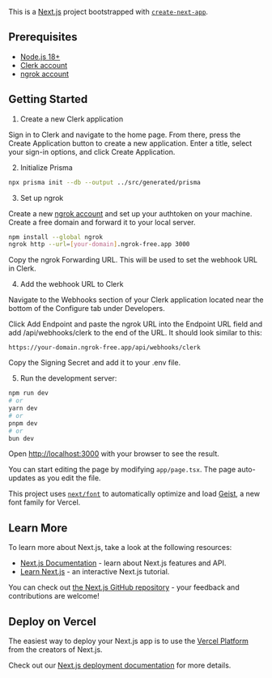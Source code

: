 This is a [Next.js](https://nextjs.org) project bootstrapped with [`create-next-app`](https://nextjs.org/docs/app/api-reference/cli/create-next-app).

## Prerequisites

- [Node.js 18+](https://nodejs.org/)
- [Clerk account](https://clerk.com/)
- [ngrok account](https://ngrok.com/)

## Getting Started

1. Create a new Clerk application

Sign in to Clerk and navigate to the home page. From there, press the Create Application button to create a new application. Enter a title, select your sign-in options, and click Create Application.

2. Initialize Prisma

```bash
npx prisma init --db --output ../src/generated/prisma
```

3. Set up ngrok

Create a new [ngrok account](https://ngrok.com/) and set up your authtoken on your machine. Create a free domain and forward it to your local server.

```bash
npm install --global ngrok
ngrok http --url=[your-domain].ngrok-free.app 3000
```

Copy the ngrok Forwarding URL. This will be used to set the webhook URL in Clerk.

4. Add the webhook URL to Clerk

Navigate to the Webhooks section of your Clerk application located near the bottom of the Configure tab under Developers.

Click Add Endpoint and paste the ngrok URL into the Endpoint URL field and add /api/webhooks/clerk to the end of the URL. It should look similar to this:

```
https://your-domain.ngrok-free.app/api/webhooks/clerk
```

Copy the Signing Secret and add it to your .env file.

5. Run the development server:

```bash
npm run dev
# or
yarn dev
# or
pnpm dev
# or
bun dev
```

Open [http://localhost:3000](http://localhost:3000) with your browser to see the result.

You can start editing the page by modifying `app/page.tsx`. The page auto-updates as you edit the file.

This project uses [`next/font`](https://nextjs.org/docs/app/building-your-application/optimizing/fonts) to automatically optimize and load [Geist](https://vercel.com/font), a new font family for Vercel.

## Learn More

To learn more about Next.js, take a look at the following resources:

- [Next.js Documentation](https://nextjs.org/docs) - learn about Next.js features and API.
- [Learn Next.js](https://nextjs.org/learn) - an interactive Next.js tutorial.

You can check out [the Next.js GitHub repository](https://github.com/vercel/next.js) - your feedback and contributions are welcome!

## Deploy on Vercel

The easiest way to deploy your Next.js app is to use the [Vercel Platform](https://vercel.com/new?utm_medium=default-template&filter=next.js&utm_source=create-next-app&utm_campaign=create-next-app-readme) from the creators of Next.js.

Check out our [Next.js deployment documentation](https://nextjs.org/docs/app/building-your-application/deploying) for more details.
